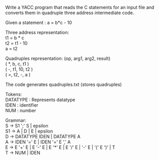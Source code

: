 Write a YACC program that reads the C statements for an input file and converts them in quadruple three address intermediate code.   

Given a statement : a = b*c - 10  

Three address representation:  
t1 = b * c  
t2 = t1 - 10  
a = t2  

Quadruples representation:  (op, arg1, arg2, result)  
( *, b, c, t1 )      
( -, t1, 10, t2 )    
( =, t2, -, a )  

The code generates quadruples.txt (stores quadruples)  

Tokens:  
DATATYPE : Represents datatype  
IDEN : identifier  
NUM : number  

Grammar:  
S -> S1 ';' S | epsilon  
S1 -> A | D | E | epsilon  
D -> DATATYPE IDEN | DATATYPE A  
A -> IDEN '=' E | IDEN '=' E ',' A  
E -> E '+' E | E '-' E | E '*' E | E '/' E | '-' E | '(' E ')' | T  
T -> NUM | IDEN  
